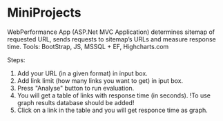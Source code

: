 # MiniProjects

WebPerformance App (ASP.Net MVC Application) determines sitemap of requested URL, sends requests to sitemap’s URLs and measure response time.
Tools: BootStrap, JS, MSSQL + EF, Highcharts.com

Steps:
1. Add your URL (in a given format) in input box.
2. Add link limit (how many links you want to get) in iput box.
3. Press "Analyse" button to run evaluation.
4. You will get a table of links with response time (in seconds).
!To use graph results database should be added!
5. Click on a link in the table and you will get responce time as graph.
